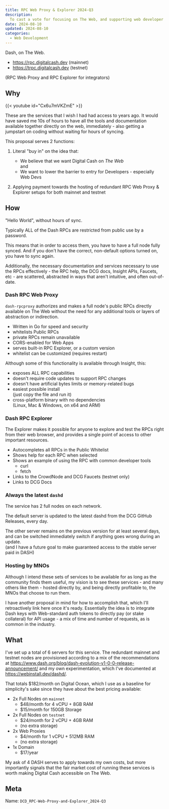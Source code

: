 ```yaml
---
title: RPC Web Proxy & Explorer 2024-Q3
description:
  To cast a vote for focusing on The Web, and supporting web developer tools.
date: 2024-08-10
updated: 2024-08-10
categories:
  - Web Development
---
```


Dash, on The Web.

- https://rpc.digitalcash.dev (mainnet)
- https://trpc.digitalcash.dev (testnet)

(RPC Web Proxy and RPC Explorer for integrators)

## Why

{{< youtube id="Cx6u7mVKZmE" >}}

These are the services that I wish I had had access to years ago. It would have
saved me 10s of hours to have all the tools and documentation available together
directly on the web, immediately - also getting a jumpstart on coding without
waiting for hours of syncing.

This proposal serves 2 functions:

1. Literal "buy in" on the idea that:

   - We believe that we want Digital Cash on _The Web_ \
     and
   - We want to lower the barrier to entry for Developers - especially Web Devs

2. Applying payment towards the hosting of redundant RPC Web Proxy & Explorer
   setups for both mainnet and testnet

## How

"Hello World", without hours of sync.

Typically ALL of the Dash RPCs are restricted from public use by a password.

This means that in order to access them, you have to have a full node fully
synced. And if you don't have the correct, non-default options turned on, you
have to sync again.

Additionally, the necessary documentation and services necessary to use the RPCs
effectively - the RPC help, the DCG docs, Insight APIs, Faucets, etc - are
scattered, abstracted in ways that aren't intuitive, and often out-of-date.

### Dash RPC Web Proxy

`dash-rpcproxy` authorizes and makes a full node's public RPCs directly
available on The Web without the need for any additional tools or layers of
abstraction or indirection.

- Written in Go for speed and security
- whitelists Public RPCs
- private RPCs remain unavailable
- CORS-enabled for Web Apps
- serves built-in RPC Explorer, or a custom version
- whitelist can be customized (requires restart)

Although some of this functionality is available through Insight, this:

- exposes ALL RPC capabilities
- doesn't require code updates to support RPC changes
- doesn't have artificial bytes limits or memory-related bugs
- easiest possible install \
  (just copy the file and run it)
- cross-platform binary with no dependencies \
  (Linux, Mac & Windows, on x64 and ARM)

### Dash RPC Explorer

The Explorer makes it possible for anyone to explore and test the RPCs right
from their web browser, and provides a single point of access to other important
resources.

- Autocompletes all RPCs in the Public Whitelist
- Shows help for each RPC when selected
- Shows an example of using the RPC with common developer tools
  - curl
  - fetch
- Links to the CrowdNode and DCG Faucets (testnet only)
- Links to DCG Docs

### Always the latest `dashd`

The service has 2 full nodes on each network.

The default server is updated to the latest dashd from the DCG GitHub Releases,
every day.

The other server remains on the previous version for at least several days, and
can be switched immediately switch if anything goes wrong during an update. \
(and I have a future goal to make guaranteed access to the stable server paid in
DASH)

### Hosting by MNOs

Although I intend these sets of services to be available for as long as the
community finds them useful, my vision is to see these services - and many
others like them - hosted directly by, and being directly profitable to, the
MNOs that choose to run them.

I have another proposal in mind for how to accomplish that, which I'll
retroactively link here once it's ready. Essentially the idea is to integrate
Dash keys with Web-standard auth tokens to directly pay (or stake collateral)
for API usage - a mix of time and number of requests, as is common in the
industry.

## What

I've set up a total of 6 servers for this service. The redundant mainnet and
testnet nodes are provisioned according to a mix of the recommendations at
<https://www.dash.org/blog/dash-evolution-v1-0-0-release-announcement/> and my
own experimentation, which I've documented at <https://webinstall.dev/dashd/>.

That totals $182/month on Digital Ocean, which I use as a baseline for
simplicity's sake since they have about the best pricing available:

- 2x Full Nodes on `mainnet`
  - $48/month for 4 vCPU + 8GB RAM
  - $15/month for 150GB Storage
- 2x Full Nodes on `testnet`
  - $24/month for 2 vCPU + 4GB RAM
  - (no extra storage)
- 2x Web Proxies
  - $4/month for 1 vCPU + 512MB RAM
  - (no extra storage)
- 1x Domain
  - $17/year

My ask of 4 DASH serves to apply towards my own costs, but more importantly
signals that the fair market cost of running these services is worth making
Digital Cash accessible on The Web.

## Meta

Name: `DCD_RPC-Web-Proxy-and-Explorer_2024-Q3`
